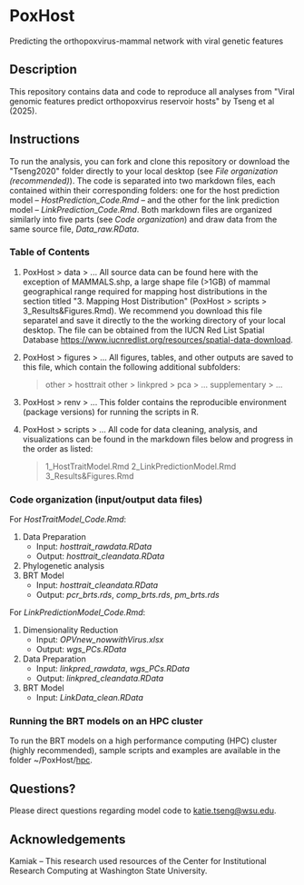 # PoxHost
Predicting the orthopoxvirus-mammal network with viral genetic features

## Description
This repository contains data and code to reproduce all analyses from "Viral genomic features predict orthopoxvirus reservoir hosts" by Tseng et al (2025).

## Instructions 
To run the analysis, you can fork and clone this repository or download the "Tseng2020" folder directly to your local desktop (see *File organization (recommended)*). The code is separated into two markdown files, each contained within their corresponding folders: one for the host prediction model – *HostPrediction_Code.Rmd* – and the other for the link prediction model – *LinkPrediction_Code.Rmd*. Both markdown files are organized similarly into five parts (see *Code organization*) and draw data from the same source file, *Data_raw.RData*. 

### Table of Contents 
1. PoxHost > data > ... 
      All source data can be found here with the exception of MAMMALS.shp, a large shape file (>1GB) of mammal geographical range required for mapping host distributions in the section titled "3. Mapping Host Distribution" (PoxHost > scripts > 3_Results&Figures.Rmd). We recommend you download this file separatel and save it directly to the the working directory of your local desktop. The file can be obtained from the IUCN Red List Spatial Database <https://www.iucnredlist.org/resources/spatial-data-download>.
   
3. PoxHost > figures > ...
      All figures, tables, and other outputs are saved to this file, which contain the following additional subfolders:
      > other > hosttrait
      > other > linkpred > pca > ...
      > supplementary > ...

4. PoxHost > renv > ...
      This folder contains the reproducible environment (package versions) for running the scripts in R.
6. PoxHost > scripts > ...
      All code for data cleaning, analysis, and visualizations can be found in the markdown files below and progress in the order as listed:
      > 1_HostTraitModel.Rmd
      > 2_LinkPredictionModel.Rmd
      > 3_Results&Figures.Rmd   

### Code organization (input/output data files)
For *HostTraitModel_Code.Rmd*:
1. Data Preparation
     - Input: *hosttrait_rawdata.RData*
     - Output: *hosttrait_cleandata.RData*
2. Phylogenetic analysis
3. BRT Model
     - Input: *hosttrait_cleandata.RData*
     - Output: *pcr_brts.rds*, *comp_brts.rds*, *pm_brts.rds*

For *LinkPredictionModel_Code.Rmd*:
1. Dimensionality Reduction
     - Input: *OPVnew_nowwithVirus.xlsx*
     - Output: *wgs_PCs.RData*
2. Data Preparation
     - Input: *linkpred_rawdata*, *wgs_PCs.RData*
     - Output: *linkpred_cleandata.RData*
3. BRT Model
     - Input: *LinkData_clean.RData*
     
### Running the BRT models on an HPC cluster
To run the BRT models on a high performance computing (HPC) cluster (highly recommended), sample scripts and examples are available in the folder ~/PoxHost/[hpc](https://github.com/viralemergence/PoxHost/tree/main/hpc).

## Questions? ##
Please direct questions regarding model code to katie.tseng@wsu.edu.

## Acknowledgements ##
Kamiak – This research used resources of the Center for Institutional Research Computing at Washington State University.

